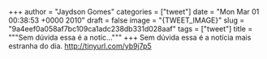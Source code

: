 
+++
author = "Jaydson Gomes"
categories = ["tweet"]
date = "Mon Mar 01 00:38:53 +0000 2010"
draft = false
image = "{TWEET_IMAGE}"
slug = "9a4eef0a058af7bc109ca1adc238db331d028aaf"
tags = ["tweet"]
title = """Sem dúvida essa é a notíc..."""
+++
Sem dúvida essa é a notícia mais estranha do dia. http://tinyurl.com/yb9j7p5
